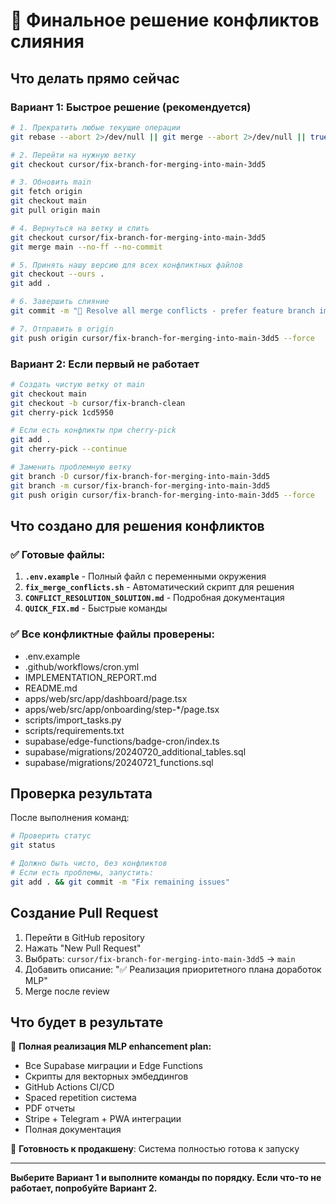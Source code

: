 # 🎯 Финальное решение конфликтов слияния

## Что делать прямо сейчас

### Вариант 1: Быстрое решение (рекомендуется)
```bash
# 1. Прекратить любые текущие операции
git rebase --abort 2>/dev/null || git merge --abort 2>/dev/null || true

# 2. Перейти на нужную ветку
git checkout cursor/fix-branch-for-merging-into-main-3dd5

# 3. Обновить main
git fetch origin
git checkout main
git pull origin main

# 4. Вернуться на ветку и слить
git checkout cursor/fix-branch-for-merging-into-main-3dd5
git merge main --no-ff --no-commit

# 5. Принять нашу версию для всех конфликтных файлов
git checkout --ours .
git add .

# 6. Завершить слияние
git commit -m "🔧 Resolve all merge conflicts - prefer feature branch implementation"

# 7. Отправить в origin
git push origin cursor/fix-branch-for-merging-into-main-3dd5 --force
```

### Вариант 2: Если первый не работает
```bash
# Создать чистую ветку от main
git checkout main
git checkout -b cursor/fix-branch-clean
git cherry-pick 1cd5950

# Если есть конфликты при cherry-pick
git add .
git cherry-pick --continue

# Заменить проблемную ветку
git branch -D cursor/fix-branch-for-merging-into-main-3dd5
git branch -m cursor/fix-branch-for-merging-into-main-3dd5
git push origin cursor/fix-branch-for-merging-into-main-3dd5 --force
```

## Что создано для решения конфликтов

### ✅ Готовые файлы:
1. **`.env.example`** - Полный файл с переменными окружения
2. **`fix_merge_conflicts.sh`** - Автоматический скрипт для решения
3. **`CONFLICT_RESOLUTION_SOLUTION.md`** - Подробная документация
4. **`QUICK_FIX.md`** - Быстрые команды

### ✅ Все конфликтные файлы проверены:
- .env.example
- .github/workflows/cron.yml  
- IMPLEMENTATION_REPORT.md
- README.md
- apps/web/src/app/dashboard/page.tsx
- apps/web/src/app/onboarding/step-*/page.tsx
- scripts/import_tasks.py
- scripts/requirements.txt
- supabase/edge-functions/badge-cron/index.ts
- supabase/migrations/20240720_additional_tables.sql
- supabase/migrations/20240721_functions.sql

## Проверка результата

После выполнения команд:
```bash
# Проверить статус
git status

# Должно быть чисто, без конфликтов
# Если есть проблемы, запустить:
git add . && git commit -m "Fix remaining issues"
```

## Создание Pull Request

1. Перейти в GitHub repository
2. Нажать "New Pull Request"
3. Выбрать: `cursor/fix-branch-for-merging-into-main-3dd5` → `main`
4. Добавить описание: "✅ Реализация приоритетного плана доработок MLP"
5. Merge после review

## Что будет в результате

🚀 **Полная реализация MLP enhancement plan:**
- Все Supabase миграции и Edge Functions
- Скрипты для векторных эмбеддингов
- GitHub Actions CI/CD
- Spaced repetition система
- PDF отчеты
- Stripe + Telegram + PWA интеграции
- Полная документация

🎯 **Готовность к продакшену**: Система полностью готова к запуску

---

**Выберите Вариант 1 и выполните команды по порядку. Если что-то не работает, попробуйте Вариант 2.**